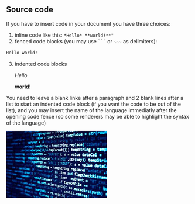 Source code
-----------

If you have to insert code in your document you have three choices:

 1. inline code like this: `*Hello* **world!**"`
 2. fenced code blocks (you may use ` ``` ` or `~~~` 
   as delimiters):
``` markdown
Hello world!
```
 3. indented code blocks


    *Hello* 
    
    **world!**

You need to leave a blank linke after a paragraph and 2 blank lines after a list to start an indented code block (if you want the code to be out of the list), and you may insert the name of the language immediatly after the opening code fence (so some renderers may be able to highlight the syntax of the language)

![An image](./assets/descarga.jfif)
